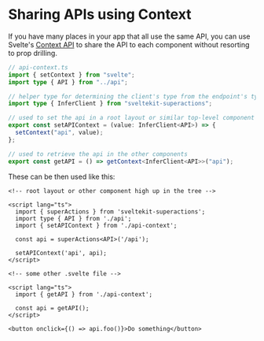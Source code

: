 # Sharing APIs using Context

If you have many places in your app that all use the same API, you can use Svelte's [Context API](https://learn.svelte.dev/tutorial/context-api) to share the API to each component without resorting to prop drilling.

```ts
// api-context.ts
import { setContext } from "svelte";
import type { API } from "../api";

// helper type for determining the client's type from the endpoint's type
import type { InferClient } from "sveltekit-superactions";

// used to set the api in a root layout or similar top-level component
export const setAPIContext = (value: InferClient<API>) => {
  setContext("api", value);
};

// used to retrieve the api in the other components
export const getAPI = () => getContext<InferClient<API>>("api");
```

These can be then used like this:

```svelte
<!-- root layout or other component high up in the tree -->

<script lang="ts">
  import { superActions } from 'sveltekit-superactions';
  import type { API } from './api';
  import { setAPIContext } from './api-context';

  const api = superActions<API>('/api');

  setAPIContext('api', api);
</script>
```

```svelte
<!-- some other .svelte file -->

<script lang="ts">
  import { getAPI } from './api-context';

  const api = getAPI();
</script>

<button onclick={() => api.foo()}>Do something</button>
```

